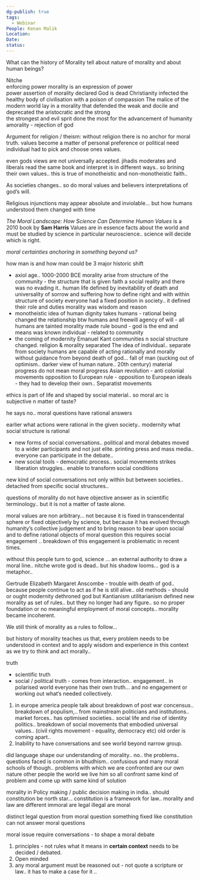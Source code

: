 ```yaml
---
dg-publish: true
tags:
  - Webinar
People: Kenan Malik
Location: 
Date: 
status:
---
```

What can the history of Morality tell about nature of morality and about human beings?

Nitche  
enforcing power morality is an expression of power  
power assertion of morality
declared God is dead 
Christianity infected the healthy body of civilisation with a poison of compassion
The malice of the modern world lay in a morality that defended the weak and docile and deprecated the aristocratic and the strong  
the strongest and evil sprit done the most for the advancement of humanity 
amorality - rejection of god

Argument for religion / theism: without religion there is no anchor for moral truth. values become a matter of personal preference or political need
individual had to pick and choose ones values. 

even gods views are not universally accepted. 
jihadis moderates and liberals read the same book and interpret is in different ways.. so brining their own values.. 
this is true of monotheistic and non-monotheistic faith..

As societies changes.. so do moral values and believers interpretations of god’s will. 

Religious  injunctions may appear absolute and inviolable… but how humans understood them changed with time 

*The Moral Landscape: How Science Can Determine Human Values* is a 2010 book by **Sam Harris** 
Values are in essence facts about the world and must be studied by science in particular neuroscience.. science will decide which is right. 

*moral certainties anchoring in something beyond us?*

how man is and how man could be 
3 major historic shift
- axiol age.. 1000-2000 BCE
	morality arise from structure of the community - the structure that is given
	faith a social reality and there was no evading it.. 
	human life defined by inevitability of death and universality of sorrow and suffering 
	how to define right and with within structure of society
	everyone had a fixed position in society.. it defined their role and duties
	morality was wisdom and reason 
- monotheistic 
	idea of human dignity takes 
	humans - rational being 
	changed the relationship btw humans and freewill 
	agency of will - all humans are tainted
	morality made rule bound - god is the end and means was known 
	individual - related to community 
- the coming of modernity 
	Emanuel Kant 
	communities n social structure changed. 
	religion & morality separated
	The idea of individual.. separate from society
	humans are capable of acting rationally and morally without guidance from beyond 
	death of god… fall of man (sucking out of optimism.. darker view of human nature.. 20th century)
	material progress do not mean moral progress 
Asian revolution - anti colonial movements 
opposition to European rule - opposition to European ideals - they had to develop their own.. 
	Separatist movements 

ethics is part of life and shaped by social material.. 
so moral arc is subjective n matter of taste?

he says no.. 
moral questions have rational answers

earlier 
what actions were rational in the given society.. 
modernity 
what social structure is rational 
- new forms of social conversations.. political and moral debates moved to a wider participants and not just elite. printing press and mass media.. everyone can participate in the debate.. 
- new social tools - democratic process.. social movements strikes liberation struggles.. enable to transform social conditions 

new kind of social conversations not only within but between societies.. detached from specific social structures.. 

questions of morality do not have objective answer as in scientific terminology.. but it is not a matter of taste alone. 

moral values are non arbitrary… not because it is fixed in transcendental sphere or fixed objectively by science, but because it has evolved through humanity’s collective judgement and to bring reason to bear upon social and to define rational objects of moral question
this requires social engagement .. breakdown of this engagement is problematic in recent times.  

without this people turn to god, science … an external authority to draw a moral line.. 
nitche wrote god is dead.. but his shadow looms… 
god is a metaphor.. 

Gertrude Elizabeth Margaret Anscombe - trouble with death of god.. because people continue to act as if he is still alive..
old methods - should or ought
modernity dethroned god but Kantianism utilitarianism defined new morality as set of rules.. but they no longer had any figure.. so no proper foundation or no meaningful employment of moral concepts.. morality became incoherent. 

We still think of morality as a rules to follow… 

but history of morality teaches us that, every problem needs to be understood in context and to apply wisdom and experience in this context as we try to think and act morally.. 

truth
- scientific truth
- social / political truth - comes from interaction.. engagement.. in polarised world everyone has their own truth… and no engagement or working out what’s needed collectively.

1. in europe america people talk about breakdown of post war concensus.. breakdown of populism,.. from mainstream politicians and institutions.. market forces.. has optimised societies.. social life 
   and rise of identity politics.. 
   breakdown of social movements that embodied universal values..  (civil rights movement - equality, democracy etc)
   old order is coming apart.. 
2. Inability to have conversations and see world beyond narrow group. 

did language shape our understanding of morality..
no.. the problems.. questions faced is common in bhudhism.. confusious and many moral schools of though.. problems with which we are confronted are 
our own nature
other people 
the world we live him
so all confront same kind of problem and come up with same kind of solution 

morality in Policy making / public decision making  in india.. should constitution be north star… 
constitution is a framework for law.. morality and law are different
immoral are legal 
illegal are moral 

distinct legal question from moral question
something fixed like constitution can not answer moral questions 

moral issue require conversations - 
to shape a moral debate
1. principles - not rules 
	what it means in **certain context** needs to be decided / debated.
2. Open minded 
3. any moral argument must be reasoned out - not quote a scripture or law.. it has to make a case for it .. 